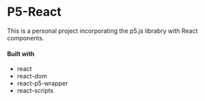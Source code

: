 # P5-React

This is a personal project incorporating the p5.js librabry with React components.

#### Built with

- react
- react-dom
- react-p5-wrapper
- react-scripts

